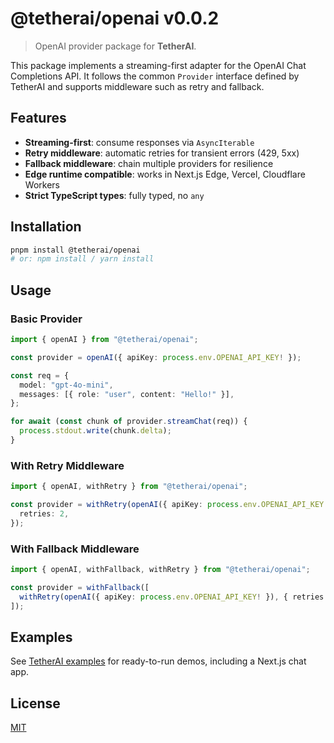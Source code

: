 # @tetherai/openai v0.0.2

>OpenAI provider package for **TetherAI**.

This package implements a streaming-first adapter for the OpenAI Chat Completions API. It follows the common `Provider` interface defined by TetherAI and supports middleware such as retry and fallback.

## Features

- **Streaming-first**: consume responses via `AsyncIterable`  
- **Retry middleware**: automatic retries for transient errors (429, 5xx)  
- **Fallback middleware**: chain multiple providers for resilience  
- **Edge runtime compatible**: works in Next.js Edge, Vercel, Cloudflare Workers  
- **Strict TypeScript types**: fully typed, no `any`  

## Installation

```bash
pnpm install @tetherai/openai
# or: npm install / yarn install
```

## Usage

### Basic Provider

```ts
import { openAI } from "@tetherai/openai";

const provider = openAI({ apiKey: process.env.OPENAI_API_KEY! });

const req = {
  model: "gpt-4o-mini",
  messages: [{ role: "user", content: "Hello!" }],
};

for await (const chunk of provider.streamChat(req)) {
  process.stdout.write(chunk.delta);
}
```

### With Retry Middleware

```ts
import { openAI, withRetry } from "@tetherai/openai";

const provider = withRetry(openAI({ apiKey: process.env.OPENAI_API_KEY! }), {
  retries: 2,
});
```

### With Fallback Middleware

```ts
import { openAI, withFallback, withRetry } from "@tetherai/openai";

const provider = withFallback([
  withRetry(openAI({ apiKey: process.env.OPENAI_API_KEY! }), { retries: 2 }),
]);
```

## Examples

See [TetherAI examples](https://github.com/nbursa/TetherAI/tree/main/examples) for ready-to-run demos, including a Next.js chat app.

## License

[MIT](https://github.com/nbursa/TetherAI/blob/main/LICENSE)
